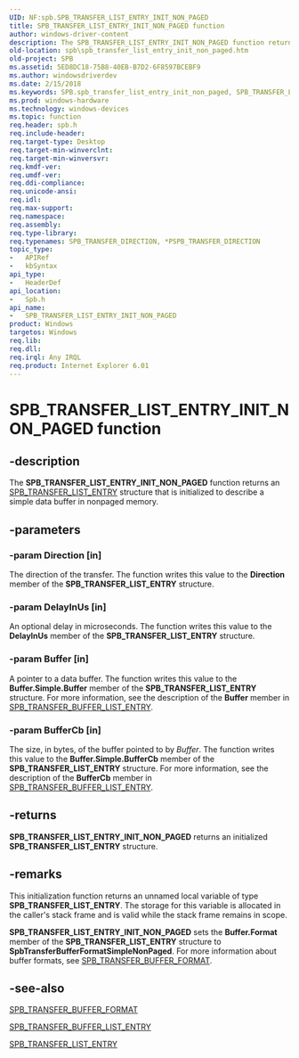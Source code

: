 ```yaml
---
UID: NF:spb.SPB_TRANSFER_LIST_ENTRY_INIT_NON_PAGED
title: SPB_TRANSFER_LIST_ENTRY_INIT_NON_PAGED function
author: windows-driver-content
description: The SPB_TRANSFER_LIST_ENTRY_INIT_NON_PAGED function returns an SPB_TRANSFER_LIST_ENTRY structure that is initialized to describe a simple data buffer in nonpaged memory.
old-location: spb\spb_transfer_list_entry_init_non_paged.htm
old-project: SPB
ms.assetid: 5ED8DC18-75B8-40EB-B7D2-6F8597BCEBF9
ms.author: windowsdriverdev
ms.date: 2/15/2018
ms.keywords: SPB.spb_transfer_list_entry_init_non_paged, SPB_TRANSFER_LIST_ENTRY_INIT_NON_PAGED, SPB_TRANSFER_LIST_ENTRY_INIT_NON_PAGED function [Buses], spb/SPB_TRANSFER_LIST_ENTRY_INIT_NON_PAGED
ms.prod: windows-hardware
ms.technology: windows-devices
ms.topic: function
req.header: spb.h
req.include-header: 
req.target-type: Desktop
req.target-min-winverclnt: 
req.target-min-winversvr: 
req.kmdf-ver: 
req.umdf-ver: 
req.ddi-compliance: 
req.unicode-ansi: 
req.idl: 
req.max-support: 
req.namespace: 
req.assembly: 
req.type-library: 
req.typenames: SPB_TRANSFER_DIRECTION, *PSPB_TRANSFER_DIRECTION
topic_type:
-	APIRef
-	kbSyntax
api_type:
-	HeaderDef
api_location:
-	Spb.h
api_name:
-	SPB_TRANSFER_LIST_ENTRY_INIT_NON_PAGED
product: Windows
targetos: Windows
req.lib: 
req.dll: 
req.irql: Any IRQL
req.product: Internet Explorer 6.01
---
```


# SPB_TRANSFER_LIST_ENTRY_INIT_NON_PAGED function


## -description


The <b>SPB_TRANSFER_LIST_ENTRY_INIT_NON_PAGED</b> function returns an <a href="https://msdn.microsoft.com/library/windows/hardware/hh406223">SPB_TRANSFER_LIST_ENTRY</a> structure that is initialized to describe a simple data buffer in nonpaged memory.


## -parameters




### -param Direction [in]

The direction of the transfer. The function writes this value to the <b>Direction</b> member of the <b>SPB_TRANSFER_LIST_ENTRY</b> structure.


### -param DelayInUs [in]

An optional delay in microseconds. The function writes this value to the <b>DelayInUs</b> member of the <b>SPB_TRANSFER_LIST_ENTRY</b> structure.


### -param Buffer [in]

A pointer to a data buffer. The function writes this value to the <b>Buffer.Simple.Buffer</b> member of the <b>SPB_TRANSFER_LIST_ENTRY</b> structure. For more information, see the description of the <b>Buffer</b> member in <a href="https://msdn.microsoft.com/library/windows/hardware/hh406217">SPB_TRANSFER_BUFFER_LIST_ENTRY</a>.


### -param BufferCb [in]

The size, in bytes, of the buffer pointed to by <i>Buffer</i>. The function writes this value to the <b>Buffer.Simple.BufferCb</b> member of the <b>SPB_TRANSFER_LIST_ENTRY</b> structure. For more information, see the description of the <b>BufferCb</b> member in <a href="https://msdn.microsoft.com/library/windows/hardware/hh406217">SPB_TRANSFER_BUFFER_LIST_ENTRY</a>.


## -returns



<b>SPB_TRANSFER_LIST_ENTRY_INIT_NON_PAGED</b> returns an initialized <b>SPB_TRANSFER_LIST_ENTRY</b> structure.




## -remarks



This initialization function returns an unnamed local variable of type <b>SPB_TRANSFER_LIST_ENTRY</b>. The storage for this variable is allocated in the caller's stack frame and is valid while the stack frame remains in scope.

<b>SPB_TRANSFER_LIST_ENTRY_INIT_NON_PAGED</b> sets the <b>Buffer.Format</b> member of the  <b>SPB_TRANSFER_LIST_ENTRY</b> structure to <b>SpbTransferBufferFormatSimpleNonPaged</b>. For more information about buffer formats, see <a href="https://msdn.microsoft.com/library/windows/hardware/hh406216">SPB_TRANSFER_BUFFER_FORMAT</a>.




## -see-also




<a href="https://msdn.microsoft.com/library/windows/hardware/hh406216">SPB_TRANSFER_BUFFER_FORMAT</a>



<a href="https://msdn.microsoft.com/library/windows/hardware/hh406217">SPB_TRANSFER_BUFFER_LIST_ENTRY</a>



<a href="https://msdn.microsoft.com/library/windows/hardware/hh406223">SPB_TRANSFER_LIST_ENTRY</a>
 

 

